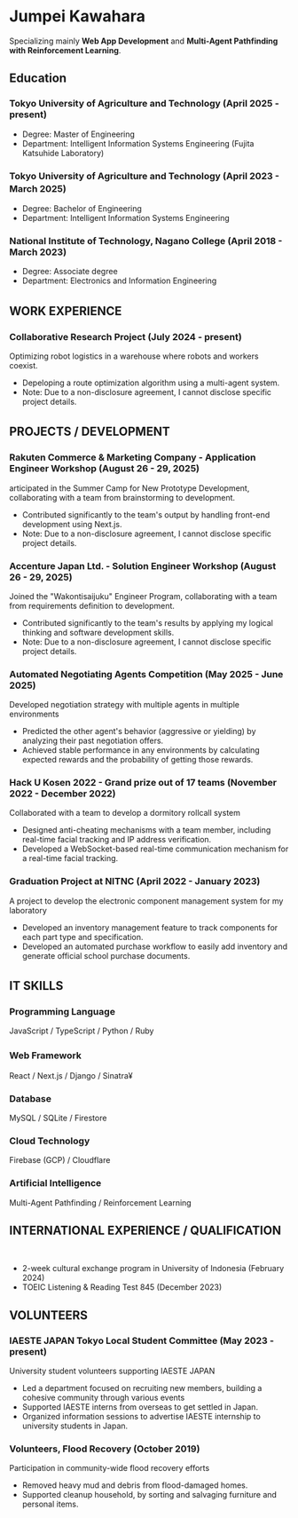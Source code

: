# Jumpei Kawahara
Specializing mainly **Web App Development** and **Multi-Agent Pathfinding with Reinforcement Learning**.
## Education
### Tokyo University of Agriculture and Technology (April 2025 - present)
- Degree: Master of Engineering
- Department: Intelligent Information Systems Engineering (Fujita Katsuhide Laboratory)
### Tokyo University of Agriculture and Technology (April 2023 - March 2025)　
- Degree: Bachelor of Engineering
- Department: Intelligent Information Systems Engineering
### National Institute of Technology, Nagano College (April 2018 - March 2023)
- Degree: Associate degree
- Department: Electronics and Information Engineering

## WORK EXPERIENCE　
### Collaborative Research Project (July 2024 - present)
Optimizing robot logistics in a warehouse where robots and workers coexist.
- Depeloping a route optimization algorithm using a multi-agent system.
- Note: Due to a non-disclosure agreement, I cannot disclose specific project details.

## PROJECTS / DEVELOPMENT　
### Rakuten Commerce & Marketing Company - Application Engineer Workshop (August 26 - 29, 2025)
articipated in the Summer Camp for New Prototype Development, collaborating with a team from brainstorming to development.
- Contributed significantly to the team's output by handling front-end development using Next.js.
- Note: Due to a non-disclosure agreement, I cannot disclose specific project details.

### Accenture Japan Ltd. - Solution Engineer Workshop  (August 26 - 29, 2025)
Joined the "Wakontisaijuku" Engineer Program, collaborating with a team from requirements definition to development.
- Contributed significantly to the team's results by applying my logical thinking and software development skills.
- Note: Due to a non-disclosure agreement, I cannot disclose specific project details.

### Automated Negotiating Agents Competition (May 2025 - June 2025)
Developed negotiation strategy with multiple agents in multiple environments
- Predicted the other agent's behavior (aggressive or yielding) by analyzing their past negotiation offers.
- Achieved stable performance in any environments by calculating expected rewards and the probability of getting those rewards. 

### Hack U Kosen 2022 - Grand prize out of 17 teams (November 2022 - December 2022)
Collaborated with a team to develop a dormitory rollcall system
- Designed anti-cheating mechanisms with a team member, including real-time facial tracking and IP address verification.
- Developed a WebSocket-based real-time communication mechanism for a real-time facial tracking.

### Graduation Project at NITNC (April 2022 - January 2023)
A project to develop the electronic component management system for my laboratory
- Developed an inventory management feature to track components for each part type and specification.
- Developed an automated purchase workflow to easily add inventory and generate official school purchase documents.

## IT SKILLS　　　　　　　　　　　　　　　　　　　　　　　　　　　　　　
### Programming Language
JavaScript / TypeScript / Python / Ruby
### Web Framework　　  	
React / Next.js / Django / Sinatra¥
### Database		
MySQL / SQLite / Firestore
### Cloud Technology	
Firebase (GCP) / Cloudflare
### Artificial Intelligence	
Multi-Agent Pathfinding / Reinforcement Learning

## INTERNATIONAL EXPERIENCE / QUALIFICATION 　　　　　　　 　　　　　　　　　　　
- 2-week cultural exchange program in University of Indonesia (February 2024)
- TOEIC Listening & Reading Test 845 (December 2023)

## VOLUNTEERS
### IAESTE JAPAN Tokyo Local Student Committee (May 2023 - present)
University student volunteers supporting IAESTE JAPAN 
- Led a department focused on recruiting new members, building a cohesive community through various events
- Supported IAESTE interns from overseas to get settled in Japan.
- Organized information sessions to advertise IAESTE internship to university students in Japan.

### Volunteers, Flood Recovery (October 2019)
Participation in community-wide flood recovery efforts
- Removed heavy mud and debris from flood-damaged homes.
- Supported cleanup household, by sorting and salvaging furniture and personal items.